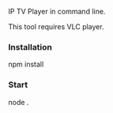 IP TV Player in command line.

This tool requires VLC player.

### Installation ###

npm install

### Start ###

node .